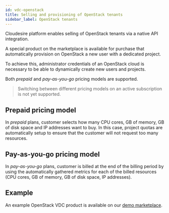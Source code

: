 ```yaml
---
id: vdc-openstack
title: Selling and provisioning of OpenStack tenants
sidebar_label: OpenStack tenants
---
```


Cloudesire platform enables selling of OpenStack tenants via a native API
integration.

A special product on the marketplace is available for purchase that
automatically provision on OpenStack a new user with a dedicated project.

To achieve this, administrator credentials of an OpenStack cloud is necessary to
be able to dynamically create new users and projects.

Both *prepaid* and *pay-as-you-go* pricing models are supported.

> Switching between different pricing models on an active subscription is not
> yet supported.

## Prepaid pricing model

In *prepaid* plans, customer selects how many CPU cores, GB of memory, GB of
disk space and IP addresses want to buy. In this case, project quotas are
automatically setup to ensure that the customer will not request too many
resources.

## Pay-as-you-go pricing model

In *pay-as-you-go* plans, customer is billed at the end of the billing period
by using the automatically gathered metrics for each of the billed resources
(CPU cores, GB of memory, GB of disk space, IP addresses).

## Example

An example OpenStack VDC product is available on our [demo marketplace](https://demo.cloudesire.com/2410/iaas/openstack-vdc).
